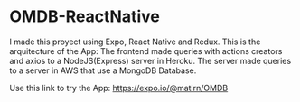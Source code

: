 # OMDB-ReactNative

I made this proyect using Expo, React Native and Redux.
This is the arquitecture of the App:
The frontend made queries with actions creators and axios to a NodeJS(Express) server in Heroku.
The server made queries to a server in AWS that use a MongoDB Database.

Use this link to try the App: https://expo.io/@matirn/OMDB
